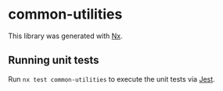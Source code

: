 # common-utilities

This library was generated with [Nx](https://nx.dev).

## Running unit tests

Run `nx test common-utilities` to execute the unit tests via [Jest](https://jestjs.io).
